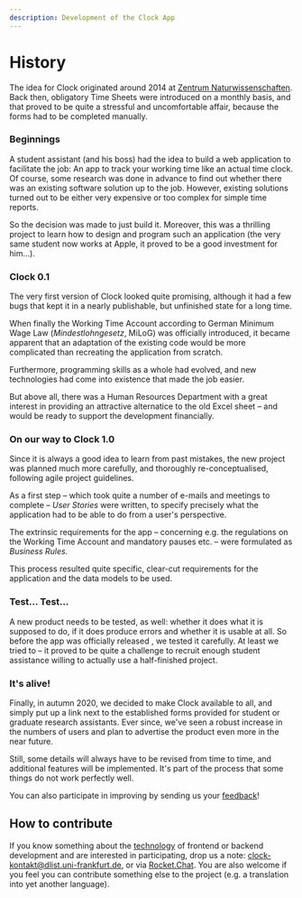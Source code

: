 ```yaml
---
description: Development of the Clock App
---
```


# History

The idea for Clock originated around 2014 at [Zentrum Naturwissenschaften](https://www.starkerstart.uni-frankfurt.de/38922940/ZNWK). Back then, obligatory Time Sheets were introduced on a monthly basis, and that proved to be quite a stressful and uncomfortable affair, because the forms had to be completed manually.

### Beginnings

A student assistant \(and his boss\) had the idea to build a web application to facilitate the job: An app to track your working time like an actual time clock. Of course, some research was done in advance to find out whether there was an existing software solution up to the job. However, existing solutions turned out to be either very expensive or too complex for simple time reports.

So the decision was made to just build it. Moreover, this was a thrilling project to learn how to design and program such an application \(the very same student now works at Apple, it proved to be a good investment for him...\).

### Clock 0.1

The very first version of Clock looked quite promising, although it had a few bugs that kept it in a nearly publishable, but unfinished state for a long time.

When finally the Working Time Account according to German Minimum Wage Law \(_Mindestlohngesetz_, MiLoG\) was officially introduced, it became apparent that an adaptation of the existing code would be more complicated than recreating the application from scratch.

Furthermore, programming skills as a whole had evolved, and new technologies had come into existence that made the job easier.

But above all, there was a Human Resources Department with a great interest in providing an attractive alternatice to the old Excel sheet – and would be ready to support the development financially.

### On our way to Clock 1.0

Since it is always a good idea to learn from past mistakes, the new project was planned much more carefully, and thoroughly re-conceptualised, following agile project guidelines.

As a first step – which took quite a number of e-mails and meetings to complete – _User Stories_ were written, to specify precisely what the application had to be able to do from a user's perspective.

The extrinsic requirements for the app – concerning e.g. the regulations on the Working Time Account and mandatory pauses etc. – were formulated as _Business Rules._

This process resulted quite specific, clear-cut requirements for the application and the data models to be used.

### Test... Test...

A new product needs to be tested, as well: whether it does what it is supposed to do, if it does produce errors and whether it is usable at all. So before the app was officially released , we tested it carefully. At least we tried to – it proved to be quite a challenge to recruit enough student assistance willing to actually use a half-finished project.

### It's alive!

Finally, in autumn 2020, we decided to make Clock available to all, and simply put up a link next to the established forms provided for student or graduate research assistants. Ever since, we've seen a robust increase in the numbers of users and plan to advertise the product even more in the near future.

Still, some details will always have to be revised from time to time, and additional features will be implemented. It's part of the process that some things do not work perfectly well.

You can also participate in improving by sending us your [feedback](file:///C:\Users\trueper\Documents\Handbuch%20CLOCK%20Uebers\how2feedback.md)!

## How to contribute

If you know something about the [technology](file:///C:\Users\trueper\Documents\Handbuch%20CLOCK%20Uebers\technical.md) of frontend or backend development and are interested in participating, drop us a note: [clock-kontakt@dlist.uni-frankfurt.de](mailto:clock-kontakt@dlist.uni-frankfurt.de), or via [Rocket.Chat](https://chat.studiumdigitale.uni-frankfurt.de/channel/clock_user). You are also welcome if you feel you can contribute something else to the project \(e.g. a translation into yet another language\).

